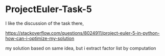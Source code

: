 # ProjectEuler-Task-5

I like the discussion of the task there,

https://stackoverflow.com/questions/8024911/project-euler-5-in-python-how-can-i-optimize-my-solution

my solution based on same idea, but i extract factor list by computation
